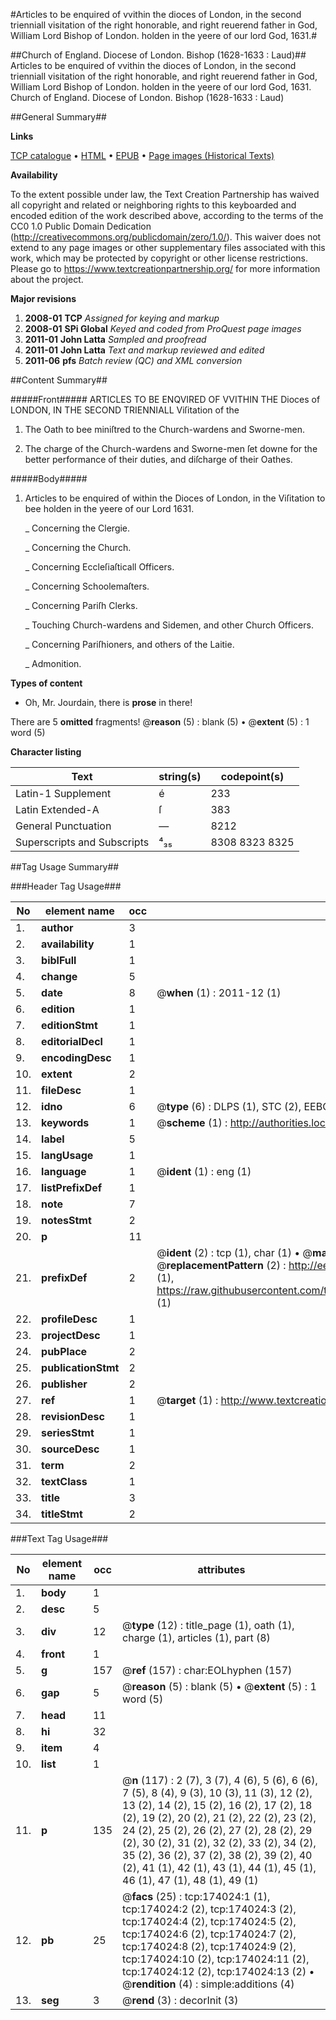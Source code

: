 #Articles to be enquired of vvithin the dioces of London, in the second trienniall visitation of the right honorable, and right reuerend father in God, William Lord Bishop of London. holden in the yeere of our lord God, 1631.#

##Church of England. Diocese of London. Bishop (1628-1633 : Laud)##
Articles to be enquired of vvithin the dioces of London, in the second trienniall visitation of the right honorable, and right reuerend father in God, William Lord Bishop of London. holden in the yeere of our lord God, 1631.
Church of England. Diocese of London. Bishop (1628-1633 : Laud)

##General Summary##

**Links**

[TCP catalogue](http://www.ota.ox.ac.uk/tcp/)  • 
[HTML](http://tei.it.ox.ac.uk/tcp/Texts-HTML/free/B00/B00013.html)  • 
[EPUB](http://tei.it.ox.ac.uk/tcp/Texts-EPUB/free/B00/B00013.epub) • 
[Page images (Historical Texts)](https://historicaltexts.jisc.ac.uk/eebo-52633221e)

**Availability**

To the extent possible under law, the Text Creation Partnership has waived all copyright and related or neighboring rights to this keyboarded and encoded edition of the work described above, according to the terms of the CC0 1.0 Public Domain Dedication (http://creativecommons.org/publicdomain/zero/1.0/). This waiver does not extend to any page images or other supplementary files associated with this work, which may be protected by copyright or other license restrictions. Please go to https://www.textcreationpartnership.org/ for more information about the project.

**Major revisions**

1. __2008-01__ __TCP__ *Assigned for keying and markup*
1. __2008-01__ __SPi Global__ *Keyed and coded from ProQuest page images*
1. __2011-01__ __John Latta__ *Sampled and proofread*
1. __2011-01__ __John Latta__ *Text and markup reviewed and edited*
1. __2011-06__ __pfs__ *Batch review (QC) and XML conversion*

##Content Summary##

#####Front#####
ARTICLES TO BE ENQVIRED OF VVITHIN THE Dioces of LONDON, IN THE SECOND TRIENNIALL Viſitation of the 
1. The Oath to bee miniſtred to the Church-wardens and Sworne-men.

1. The charge of the Church-wardens and Sworne-men ſet downe for the better performance of their duties, and diſcharge of their Oathes.

#####Body#####

1. Articles to be enquired of within the Dioces of London, in the Viſitation to bee holden in the yeere of our Lord 1631.

    _ Concerning the Clergie.

    _ Concerning the Church.

    _ Concerning Eccleſiaſticall Officers.

    _ Concerning Schoolemaſters.

    _ Concerning Pariſh Clerks.

    _ Touching Church-wardens and Sidemen, and other Church Officers.

    _ Concerning Pariſhioners, and others of the Laitie.

    _ Admonition.

**Types of content**

  * Oh, Mr. Jourdain, there is **prose** in there!

There are 5 **omitted** fragments! 
 @__reason__ (5) : blank (5)  •  @__extent__ (5) : 1 word (5)

**Character listing**


|Text|string(s)|codepoint(s)|
|---|---|---|
|Latin-1 Supplement|é|233|
|Latin Extended-A|ſ|383|
|General Punctuation|—|8212|
|Superscripts             and Subscripts|⁴₃₅|8308 8323 8325|

##Tag Usage Summary##

###Header Tag Usage###

|No|element name|occ|attributes|
|---|---|---|---|
|1.|__author__|3||
|2.|__availability__|1||
|3.|__biblFull__|1||
|4.|__change__|5||
|5.|__date__|8| @__when__ (1) : 2011-12 (1)|
|6.|__edition__|1||
|7.|__editionStmt__|1||
|8.|__editorialDecl__|1||
|9.|__encodingDesc__|1||
|10.|__extent__|2||
|11.|__fileDesc__|1||
|12.|__idno__|6| @__type__ (6) : DLPS (1), STC (2), EEBO-CITATION (1), OCLC (1), VID (1)|
|13.|__keywords__|1| @__scheme__ (1) : http://authorities.loc.gov/ (1)|
|14.|__label__|5||
|15.|__langUsage__|1||
|16.|__language__|1| @__ident__ (1) : eng (1)|
|17.|__listPrefixDef__|1||
|18.|__note__|7||
|19.|__notesStmt__|2||
|20.|__p__|11||
|21.|__prefixDef__|2| @__ident__ (2) : tcp (1), char (1)  •  @__matchPattern__ (2) : ([0-9\-]+):([0-9IVX]+) (1), (.+) (1)  •  @__replacementPattern__ (2) : http://eebo.chadwyck.com/downloadtiff?vid=$1&page=$2 (1), https://raw.githubusercontent.com/textcreationpartnership/Texts/master/tcpchars.xml#$1 (1)|
|22.|__profileDesc__|1||
|23.|__projectDesc__|1||
|24.|__pubPlace__|2||
|25.|__publicationStmt__|2||
|26.|__publisher__|2||
|27.|__ref__|1| @__target__ (1) : http://www.textcreationpartnership.org/docs/. (1)|
|28.|__revisionDesc__|1||
|29.|__seriesStmt__|1||
|30.|__sourceDesc__|1||
|31.|__term__|2||
|32.|__textClass__|1||
|33.|__title__|3||
|34.|__titleStmt__|2||


###Text Tag Usage###

|No|element name|occ|attributes|
|---|---|---|---|
|1.|__body__|1||
|2.|__desc__|5||
|3.|__div__|12| @__type__ (12) : title_page (1), oath (1), charge (1), articles (1), part (8)|
|4.|__front__|1||
|5.|__g__|157| @__ref__ (157) : char:EOLhyphen (157)|
|6.|__gap__|5| @__reason__ (5) : blank (5)  •  @__extent__ (5) : 1 word (5)|
|7.|__head__|11||
|8.|__hi__|32||
|9.|__item__|4||
|10.|__list__|1||
|11.|__p__|135| @__n__ (117) : 2 (7), 3 (7), 4 (6), 5 (6), 6 (6), 7 (5), 8 (4), 9 (3), 10 (3), 11 (3), 12 (2), 13 (2), 14 (2), 15 (2), 16 (2), 17 (2), 18 (2), 19 (2), 20 (2), 21 (2), 22 (2), 23 (2), 24 (2), 25 (2), 26 (2), 27 (2), 28 (2), 29 (2), 30 (2), 31 (2), 32 (2), 33 (2), 34 (2), 35 (2), 36 (2), 37 (2), 38 (2), 39 (2), 40 (2), 41 (1), 42 (1), 43 (1), 44 (1), 45 (1), 46 (1), 47 (1), 48 (1), 49 (1)|
|12.|__pb__|25| @__facs__ (25) : tcp:174024:1 (1), tcp:174024:2 (2), tcp:174024:3 (2), tcp:174024:4 (2), tcp:174024:5 (2), tcp:174024:6 (2), tcp:174024:7 (2), tcp:174024:8 (2), tcp:174024:9 (2), tcp:174024:10 (2), tcp:174024:11 (2), tcp:174024:12 (2), tcp:174024:13 (2)  •  @__rendition__ (4) : simple:additions (4)|
|13.|__seg__|3| @__rend__ (3) : decorInit (3)|
